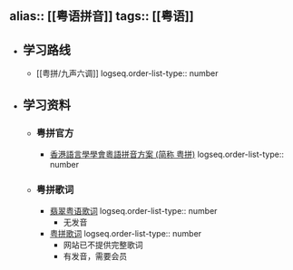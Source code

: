 alias:: [[粤语拼音]]
tags:: [[粤语]]
---

- ## 学习路线
	- [[粤拼/九声六调]]
	  logseq.order-list-type:: number
- ## 学习资料
	- ### 粤拼官方
		- [香港語言學學會粵語拼音方案 (简称 粤拼)](https://jyutping.org/)
		  logseq.order-list-type:: number
	- ### 粤拼歌词
		- [翡翠粤语歌词](https://www.feitsui.com/)
		  logseq.order-list-type:: number
			- 无发音
		- [粤拼歌词](https://jyut6.com/)
		  logseq.order-list-type:: number
			- 网站已不提供完整歌词
			- 有发音，需要会员